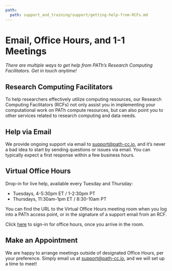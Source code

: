 ```yaml
---
path:
  path: support_and_training/support/getting-help-from-RCFs.md
---
```


Email, Office Hours, and 1-1 Meetings 
====================================
 

*There are multiple ways to get help from PATh’s Research Computing Facilitators. Get in touch anytime!*


## Research Computing Facilitators

To help researchers effectively utilize computing resources, our
Research Computing Facilitators (RCFs) not only assist you in
implementing your computational work on PATh compute resources, but can
also point you to other services related to research computing and data
needs. 

## Help via Email

We provide ongoing support via email to support@path-cc.io, and it’s
never a bad idea to start by sending questions or issues via email. You
can typically expect a first response within a few business hours.


## Virtual Office Hours

Drop-in for live help, available every Tuesday and Thursday:

- Tuesdays, 4-5:30pm ET / 1-2:30pm PT
- Thursdays, 11:30am-1pm ET / 8:30-10am PT

You can find the URL to the Virtual Office Hours meeting room when you
log into a PATh access point, or in the signature of a support email
from an RCF.

Click [here](https://docs.google.com/forms/d/e/1FAIpQLSd3K78Xx1Vo-KjqW_2y0YKcUMXrEsKXWk3I1Aww64RL22QpnQ/viewform) to sign-in for office hours, once you arrive in the room. 


## Make an Appointment

We are happy to arrange meetings outside of designated Office Hours, per
your preference. Simply email us at support@path-cc.io, and we will set
up a time to meet!



